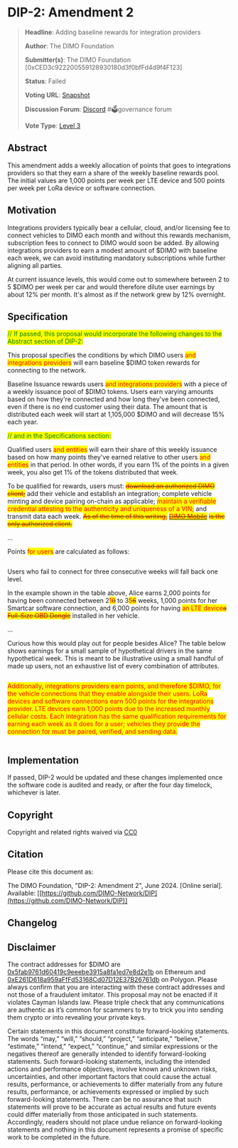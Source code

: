 # DIP-2: Amendment 2

> **Headline**: Adding baseline rewards for integration providers
>
> **Author**: The DIMO Foundation
>
> **Submitter(s)**: The DIMO Foundation \[0xCED3c922200559128930180d3f0bfFd4d9f4F123]
>
> **Status**: Failed
>
> **Voting URL**: [Snapshot](https://snapshot.org/#/dimo.eth/proposal/0x55391ec05a9d5db152f945110008217fa7f7c0ad3af37a3fb6de333e3c9b2c7f)
>
> **Discussion Forum**: [Discord](https://chat.dimo.zone) #🗳️governance forum
>
> **Vote Type**: [Level 3](https://docs.dimo.zone/governance/dip1#voting-protocol)

## Abstract

This amendment adds a weekly allocation of points that goes to integrations providers so that they earn a share of the weekly baseline rewards pool. The initial values are 1,000 points per week per LTE device and 500 points per week per LoRa device or software connection.&#x20;

## Motivation

Integrations providers typically bear a cellular, cloud, and/or licensing fee to connect vehicles to DIMO each month and without this rewards mechanism, subscription fees to connect to DIMO would soon be added.  By allowing integrations providers to earn a modest amount of $DIMO with baseline each week, we can avoid instituting mandatory subscriptions while further aligning all parties.

At current issuance levels, this would come out to somewhere between 2 to 5 $DIMO per week per car and would therefore dilute user earnings by about 12% per month. It's almost as if the network grew by 12% overnight.

## Specification

<mark style="color:green;">// If passed, this proposal would incorporate the following changes to the Abstract section of DIP-2:</mark>

This proposal specifies the conditions by which DIMO users <mark style="color:red;">and integrations providers</mark> will earn baseline $DIMO token rewards for connecting to the network.

Baseline Issuance rewards users <mark style="color:red;">and integrations providers</mark> with a piece of a weekly issuance pool of $DIMO tokens. Users earn varying amounts based on how they're connected and how long they've been connected, even if there is no end customer using their data. The amount that is distributed each week will start at 1,105,000 $DIMO and will decrease 15% each year.



<mark style="color:green;">// and in the Specifications section:</mark>

Qualified users <mark style="color:red;">and entities</mark> will earn their share of this weekly issuance based on how many points they've earned relative to other users <mark style="color:red;">and entities</mark> in that period. In other words, if you earn 1% of the points in a given week, you also get 1% of the tokens distributed that week.

To be qualified for rewards, users must: ~~<mark style="color:red;">download an authorized DIMO client;</mark>~~ add their vehicle and establish an integration; complete vehicle minting and device pairing on-chain as applicable; <mark style="color:red;">maintain a verifiable credential attesting to the authenticity and uniqueness of a VIN;</mark> and transmit data each week. ~~<mark style="color:red;">As of the time of this writing,</mark>~~ [~~<mark style="color:red;">DIMO Mobile</mark>~~](http://onelink.to/dimo) ~~<mark style="color:red;">is the only authorized client.</mark>~~

...

Points <mark style="color:red;">for users</mark> are calculated as follows:

<figure><img src="../.gitbook/assets/Screenshot 2024-06-12 at 7.12.11 AM.png" alt=""><figcaption></figcaption></figure>

Users who fail to connect for three consecutive weeks will fall back one level.

In the example shown in the table above, Alice earns 2,000 points for having been connected between 2<mark style="color:red;">1</mark>~~<mark style="color:red;">0</mark>~~ to 3<mark style="color:red;">5</mark>~~<mark style="color:red;">6</mark>~~ weeks, 1,000 points for her Smartcar software connection, and 6,000 points for having <mark style="color:red;">an LTE device</mark>~~<mark style="color:red;">a Full-Size OBD Dongle</mark>~~ installed in her vehicle.

...

Curious how this would play out for people besides Alice? The table below shows earnings for a small sample of hypothetical drivers in the same hypothetical week. This is meant to be illustrative using a small handful of made up users, not an exhaustive list of every combination of attributes.

<figure><img src="../.gitbook/assets/Screenshot 2024-06-12 at 7.11.11 AM (1).png" alt=""><figcaption></figcaption></figure>

<mark style="color:red;">Additionally, integrations providers earn points, and therefore $DIMO, for the vehicle connections that they enable alongside their users. LoRa devices and software connections earn 500 points for the integrations provider. LTE devices earn 1,000 points due to the increased monthly cellular costs. Each integration has the same qualification requirements for earning each week as it does for a user; vehicles they provide the connection for must be paired, verified, and sending data.</mark>

<figure><img src="../.gitbook/assets/Screenshot 2024-06-12 at 8.16.27 AM.png" alt=""><figcaption></figcaption></figure>

## Implementation

If passed, DIP-2 would be updated and these changes implemented once the software code is audited and ready, or after the four day timelock, whichever is later.

## **Copyright**

Copyright and related rights waived via [CC0](https://creativecommons.org/publicdomain/zero/1.0)

## Citation

Please cite this document as:

The DIMO Foundation, "DIP-2: Amendment 2", June 2024. \[Online serial]. Available: \[[https://github.com/DIMO-Network/DIP](https://github.com/DIMO-Network/DIP)]

## Changelog



## Disclaimer <a href="#disclaimer" id="disclaimer"></a>

The contract addresses for $DIMO are [0x5fab9761d60419c9eeebe3915a8fa1ed7e8d2e1b](https://etherscan.io/token/0x5fab9761d60419c9eeebe3915a8fa1ed7e8d2e1b) on Ethereum and [0xE261D618a959aFfFd53168Cd07D12E37B26761db](https://polygonscan.com/token/0xE261D618a959aFfFd53168Cd07D12E37B26761db) on Polygon. Please always confirm that you are interacting with these contract addresses and not those of a fraudulent imitator. This proposal may not be enacted if it violates Cayman Islands law. Please triple check that any communications are authentic as it’s common for scammers to try to trick you into sending them crypto or into revealing your private keys.

Certain statements in this document constitute forward-looking statements. The words “may,” “will,” “should,” “project,” “anticipate,” “believe,” “estimate,” “intend,” “expect,” “continue,” and similar expressions or the negatives thereof are generally intended to identify forward-looking statements. Such forward-looking statements, including the intended actions and performance objectives, involve known and unknown risks, uncertainties, and other important factors that could cause the actual results, performance, or achievements to differ materially from any future results, performance, or achievements expressed or implied by such forward-looking statements. There can be no assurance that such statements will prove to be accurate as actual results and future events could differ materially from those anticipated in such statements. Accordingly, readers should not place undue reliance on forward-looking statements and nothing in this document represents a promise of specific work to be completed in the future.
